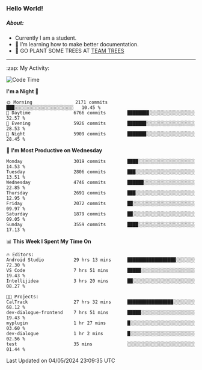 ### Hello World!

##### About:
- Currently I am a student.
- 🌱 I’m learning how to make better documentation.
- 🌱 GO PLANT SOME TREES AT [TEAM TREES](https://teamtrees.org/)

---
  <summary>:zap: My Activity:</summary>
  
<!--START_SECTION:waka-->
![Code Time](http://img.shields.io/badge/Code%20Time-1%2C369%20hrs%2044%20mins-blue)

**I'm a Night 🦉** 

```text
🌞 Morning                2171 commits        ███░░░░░░░░░░░░░░░░░░░░░░   10.45 % 
🌆 Daytime                6766 commits        ████████░░░░░░░░░░░░░░░░░   32.57 % 
🌃 Evening                5926 commits        ███████░░░░░░░░░░░░░░░░░░   28.53 % 
🌙 Night                  5909 commits        ███████░░░░░░░░░░░░░░░░░░   28.45 % 
```
📅 **I'm Most Productive on Wednesday** 

```text
Monday                   3019 commits        ████░░░░░░░░░░░░░░░░░░░░░   14.53 % 
Tuesday                  2806 commits        ███░░░░░░░░░░░░░░░░░░░░░░   13.51 % 
Wednesday                4746 commits        ██████░░░░░░░░░░░░░░░░░░░   22.85 % 
Thursday                 2691 commits        ███░░░░░░░░░░░░░░░░░░░░░░   12.95 % 
Friday                   2072 commits        ██░░░░░░░░░░░░░░░░░░░░░░░   09.97 % 
Saturday                 1879 commits        ██░░░░░░░░░░░░░░░░░░░░░░░   09.05 % 
Sunday                   3559 commits        ████░░░░░░░░░░░░░░░░░░░░░   17.13 % 
```


📊 **This Week I Spent My Time On** 

```text
🔥 Editors: 
Android Studio           29 hrs 13 mins      ██████████████████░░░░░░░   72.30 % 
VS Code                  7 hrs 51 mins       █████░░░░░░░░░░░░░░░░░░░░   19.43 % 
Intellijidea             3 hrs 20 mins       ██░░░░░░░░░░░░░░░░░░░░░░░   08.27 % 

🐱‍💻 Projects: 
CalTrack                 27 hrs 32 mins      █████████████████░░░░░░░░   68.12 % 
dev-dialogue-frontend    7 hrs 51 mins       █████░░░░░░░░░░░░░░░░░░░░   19.43 % 
myplugin                 1 hr 27 mins        █░░░░░░░░░░░░░░░░░░░░░░░░   03.60 % 
dev-dialogue             1 hr 2 mins         █░░░░░░░░░░░░░░░░░░░░░░░░   02.56 % 
test                     35 mins             ░░░░░░░░░░░░░░░░░░░░░░░░░   01.44 % 
```


 Last Updated on 04/05/2024 23:09:35 UTC
<!--END_SECTION:waka-->
